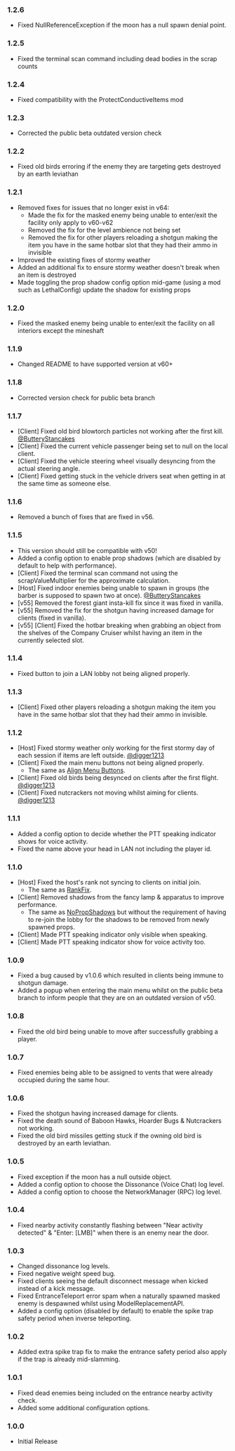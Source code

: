### 1.2.6

- Fixed NullReferenceException if the moon has a null spawn denial point.

### 1.2.5

- Fixed the terminal scan command including dead bodies in the scrap counts

### 1.2.4

- Fixed compatibility with the ProtectConductiveItems mod

### 1.2.3

- Corrected the public beta outdated version check

### 1.2.2

- Fixed old birds erroring if the enemy they are targeting gets destroyed by an earth leviathan

### 1.2.1

- Removed fixes for issues that no longer exist in v64:
  - Made the fix for the masked enemy being unable to enter/exit the facility only apply to v60-v62
  - Removed the fix for the level ambience not being set
  - Removed the fix for other players reloading a shotgun making the item you have in the same hotbar slot that they had their ammo in invisible
- Improved the existing fixes of stormy weather
- Added an additional fix to ensure stormy weather doesn't break when an item is destroyed
- Made toggling the prop shadow config option mid-game (using a mod such as LethalConfig) update the shadow for existing props

### 1.2.0

- Fixed the masked enemy being unable to enter/exit the facility on all interiors except the mineshaft

### 1.1.9

- Changed README to have supported version at v60+

### 1.1.8

- Corrected version check for public beta branch

### 1.1.7

- [Client] Fixed old bird blowtorch particles not working after the first kill. [@ButteryStancakes](https://github.com/ButteryStancakes)
- [Client] Fixed the current vehicle passenger being set to null on the local client.
- [Client] Fixed the vehicle steering wheel visually desyncing from the actual steering angle.
- [Client] Fixed getting stuck in the vehicle drivers seat when getting in at the same time as someone else.

### 1.1.6

- Removed a bunch of fixes that are fixed in v56.

### 1.1.5

- This version should still be compatible with v50!
- Added a config option to enable prop shadows (which are disabled by default to help with performance).
- [Client] Fixed the terminal scan command not using the scrapValueMultiplier for the approximate calculation.
- [Host] Fixed indoor enemies being unable to spawn in groups (the barber is supposed to spawn two at once). [@ButteryStancakes](https://github.com/ButteryStancakes)
- [v55] Removed the forest giant insta-kill fix since it was fixed in vanilla.
- [v55] Removed the fix for the shotgun having increased damage for clients (fixed in vanilla).
- [v55] [Client] Fixed the hotbar breaking when grabbing an object from the shelves of the Company Cruiser whilst having an item in the currently selected slot.

### 1.1.4

- Fixed button to join a LAN lobby not being aligned properly.

### 1.1.3

- [Client] Fixed other players reloading a shotgun making the item you have in the same hotbar slot that they had their ammo in invisible.

### 1.1.2

- [Host] Fixed stormy weather only working for the first stormy day of each session if items are left outside. [@digger1213](https://github.com/digger1213)
- [Client] Fixed the main menu buttons not being aligned properly.
  - The same as [Align Menu Buttons](https://thunderstore.io/c/lethal-company/p/GoldenGuy1000/Align_Menu_Buttons/).
- [Client] Fixed old birds being desynced on clients after the first flight. [@digger1213](https://github.com/digger1213)
- [Client] Fixed nutcrackers not moving whilst aiming for clients. [@digger1213](https://github.com/digger1213)

### 1.1.1

- Added a config option to decide whether the PTT speaking indicator shows for voice activity.
- Fixed the name above your head in LAN not including the player id.

### 1.1.0

- [Host] Fixed the host's rank not syncing to clients on initial join.
  - The same as [RankFix](https://thunderstore.io/c/lethal-company/p/Glitch/RankFix/).
- [Client] Removed shadows from the fancy lamp & apparatus to improve performance.
  - The same as [NoPropShadows](https://thunderstore.io/c/lethal-company/p/Glitch/NoPropShadows/) but without the requirement of having to re-join the lobby for the shadows to be removed from newly spawned props.
- [Client] Made PTT speaking indicator only visible when speaking.
- [Client] Made PTT speaking indicator show for voice activity too.

### 1.0.9

- Fixed a bug caused by v1.0.6 which resulted in clients being immune to shotgun damage.
- Added a popup when entering the main menu whilst on the public beta branch to inform people that they are on an outdated version of v50.

### 1.0.8

- Fixed the old bird being unable to move after successfully grabbing a player.

### 1.0.7

- Fixed enemies being able to be assigned to vents that were already occupied during the same hour.

### 1.0.6

- Fixed the shotgun having increased damage for clients.
- Fixed the death sound of Baboon Hawks, Hoarder Bugs & Nutcrackers not working.
- Fixed the old bird missiles getting stuck if the owning old bird is destroyed by an earth leviathan.

### 1.0.5

- Fixed exception if the moon has a null outside object.
- Added a config option to choose the Dissonance (Voice Chat) log level.
- Added a config option to choose the NetworkManager (RPC) log level.

### 1.0.4

- Fixed nearby activity constantly flashing between "Near activity detected" & "Enter: [LMB]" when there is an enemy near the door.

### 1.0.3

- Changed dissonance log levels.
- Fixed negative weight speed bug.
- Fixed clients seeing the default disconnect message when kicked instead of a kick message.
- Fixed EntranceTeleport error spam when a naturally spawned masked enemy is despawned whilst using ModelReplacementAPI.
- Added a config option (disabled by default) to enable the spike trap safety period when inverse teleporting.

### 1.0.2

- Added extra spike trap fix to make the entrance safety period also apply if the trap is already mid-slamming.

### 1.0.1

- Fixed dead enemies being included on the entrance nearby activity check.
- Added some additional configuration options.

### 1.0.0

- Initial Release
